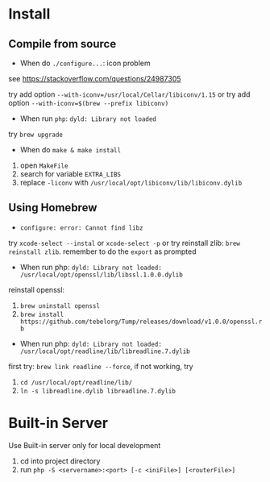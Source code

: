 # Install

## Compile from source

- When do `./configure...`: icon problem

see <https://stackoverflow.com/questions/24987305>

try add option `--with-iconv=/usr/local/Cellar/libiconv/1.15` or
try add option `--with-iconv=$(brew --prefix libiconv)`

- When run `php`: `dyld: Library not loaded`

try `brew upgrade`

- When do `make & make install`

1. open `MakeFile`
2. search for variable `EXTRA_LIBS`
3. replace `-liconv` with `/usr/local/opt/libiconv/lib/libiconv.dylib`

## Using Homebrew

- `configure: error: Cannot find libz`

try `xcode-select --instal`
or `xcode-select -p`
or try reinstall zlib: `brew reinstall zlib`. remember to do the `export` as prompted

- When run php: `dyld: Library not loaded: /usr/local/opt/openssl/lib/libssl.1.0.0.dylib`

reinstall openssl:
1. `brew uninstall openssl`
2. `brew install https://github.com/tebelorg/Tump/releases/download/v1.0.0/openssl.rb`

- When run php: `dyld: Library not loaded: /usr/local/opt/readline/lib/libreadline.7.dylib`

first try: `brew link readline --force`, if not working, try
1. `cd /usr/local/opt/readline/lib/`
2. `ln -s libreadline.dylib libreadline.7.dylib`


# Built-in Server
Use Built-in server only for local development

1. cd into project directory
2. run `php -S <servername>:<port> [-c <iniFile>] [<routerFile>]`
